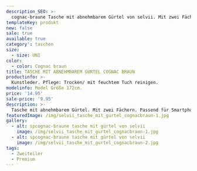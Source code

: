 ```yaml
---
description_SEO: >-
  cognac-braune Tasche mit abnehmbarem Gürtel von selvii. Mit zwei Fächern. Passend für Smartphone, Brieftasche etc.
templateKey: produkt
new: false
sale: true
available: true
category': taschen
size:
  - size: UNI
color:
  - color: Cognac braun
title: TASCHE MIT ABNEHMBAREM GÜRTEL COGNAC BRAUN
productinfo: >-
  Kunstleder. Pflege: Trocken/ mit feuchtem Tuch reinigen.
modelinfo: Model Größe 172cm.
price: '14.95'
sale-price: '9.95'
description: >-
  Tasche mit abnehmbarem Gürtel. Mit zwei Fächern. Passend für Smartphone, Brieftasche etc. Farbe cognac braun.
featuredImage: /img/selvii_tasche_mit_gurtel_cognacbraun-1.jpg
gallery:
  - alt: spcognac-braune tasche mit gürtel von selvii
    image: /img/selvii_tasche_mit_gurtel_cognacbraun-1.jpg
  - alt: spcognac-braune tasche mit gürtel von selvii
    image: /img/selvii_tasche_mit_gurtel_cognacbraun-2.jpg
tags:
  - Zweiteiler
  - Premium
---
```


